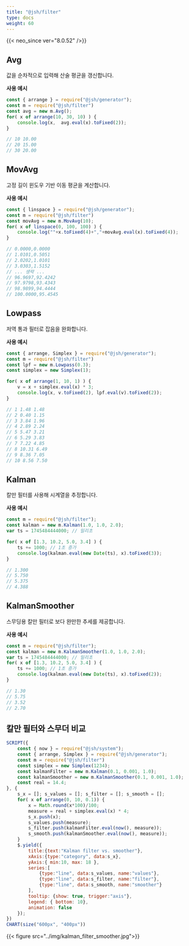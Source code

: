 ```yaml
---
title: "@jsh/filter"
type: docs
weight: 60
---
```


{{< neo_since ver="8.0.52" />}}

## Avg

값을 순차적으로 입력해 산술 평균을 갱신합니다.

**사용 예시**

```js {linenos=table,linenostart=1}
const { arrange } = require("@jsh/generator");
const m = require("@jsh/filter")
const avg = new m.Avg();
for( x of arrange(10, 30, 10) ) {
    console.log(x,  avg.eval(x).toFixed(2));
}

// 10 10.00
// 20 15.00
// 30 20.00
```

## MovAvg

고정 길이 윈도우 기반 이동 평균을 계산합니다.

**사용 예시**

```js {linenos=table,linenostart=1}
const { linspace } = require("@jsh/generator");
const m = require("@jsh/filter")
const movAvg = new m.MovAvg(10);
for( x of linspace(0, 100, 100) ) {
    console.log(""+x.toFixed(4)+","+movAvg.eval(x).toFixed(4));
}

// 0.0000,0.0000
// 1.0101,0.5051
// 2.0202,1.0101
// 3.0303,1.5152
// ... 생략 ...
// 96.9697,92.4242
// 97.9798,93.4343
// 98.9899,94.4444
// 100.0000,95.4545
```

## Lowpass

저역 통과 필터로 잡음을 완화합니다.

**사용 예시**

```js {linenos=table,linenostart=1}
const { arrange, Simplex } = require("@jsh/generator");
const m = require("@jsh/filter")
const lpf = new m.Lowpass(0.3);
const simplex = new Simplex(1);

for( x of arrange(1, 10, 1) ) {
    v = x + simplex.eval(x) * 3;
    console.log(x, v.toFixed(2), lpf.eval(v).toFixed(2));
}

// 1 1.48 1.48
// 2 0.40 1.15
// 3 3.84 1.96
// 4 2.89 2.24
// 5 5.47 3.21
// 6 5.29 3.83
// 7 7.22 4.85
// 8 10.31 6.49
// 9 8.36 7.05
// 10 8.56 7.50
```

## Kalman

칼만 필터를 사용해 시계열을 추정합니다.

**사용 예시**

```js {linenos=table,linenostart=1}
const m = require("@jsh/filter");
const kalman = new m.Kalman(1.0, 1.0, 2.0);
var ts = 1745484444000; // 밀리초

for( x of [1.3, 10.2, 5.0, 3.4] ) {
    ts += 1000; // 1초 증가
    console.log(kalman.eval(new Date(ts), x).toFixed(3));
}

// 1.300
// 5.750
// 5.375
// 4.388
```

## KalmanSmoother

스무딩용 칼만 필터로 보다 완만한 추세를 제공합니다.

**사용 예시**

```js {linenos=table,linenostart=1}
const m = require("@jsh/filter");
const kalman = new m.KalmanSmoother(1.0, 1.0, 2.0);
var ts = 1745484444000; // 밀리초
for( x of [1.3, 10.2, 5.0, 3.4] ) {
    ts += 1000; // 1초 증가
    console.log(kalman.eval(new Date(ts), x).toFixed(2));
}

// 1.30
// 5.75
// 3.52
// 2.70
```

## 칼만 필터와 스무더 비교

```js
SCRIPT({
    const { now } = require("@jsh/system");
    const { arrange, Simplex } = require("@jsh/generator");
    const m = require("@jsh/filter")
    const simplex = new Simplex(1234);
    const kalmanFilter = new m.Kalman(0.1, 0.001, 1.0);
    const kalmanSmoother = new m.KalmanSmoother(0.1, 0.001, 1.0);
    const real = 14.4;
}, {
    s_x = []; s_values = []; s_filter = []; s_smooth = [];
    for( x of arrange(0, 10, 0.1)) {
        x = Math.round(x*100)/100;
        measure = real + simplex.eval(x) * 4;
        s_x.push(x);
        s_values.push(measure);
        s_filter.push(kalmanFilter.eval(now(), measure));
        s_smooth.push(kalmanSmoother.eval(now(), measure));
    }
    $.yield({
        title:{text:"Kalman filter vs. smoother"},
        xAxis:{type:"category", data:s_x},
        yAxis:{ min:10, max: 18 },
        series:[
            {type:"line", data:s_values, name:"values"},
            {type:"line", data:s_filter, name:"filter"},
            {type:"line", data:s_smooth, name:"smoother"}
        ],
        tooltip: {show: true, trigger:"axis"},
        legend: { bottom: 10},
        animation: false
    });
})
CHART(size("600px", "400px"))
```

{{< figure src="../img/kalman_filter_smoother.jpg">}}
